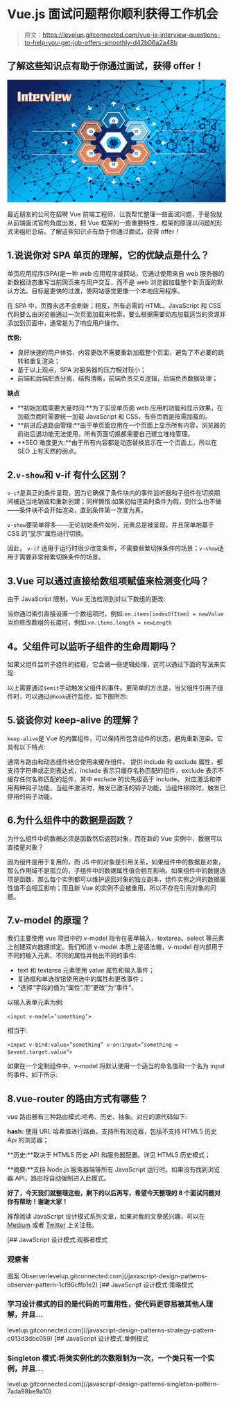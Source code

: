 # Vue.js 面试问题帮你顺利获得工作机会

> 原文：<https://levelup.gitconnected.com/vue-js-interview-questions-to-help-you-get-job-offers-smoothly-d42b06a2a48b>

## 了解这些知识点有助于你通过面试，获得 offer！

![](img/0acad01cf13c76c8faabe63cdaf25038.png)

最近朋友的公司在招聘 Vue 前端工程师，让我帮忙整理一些面试问题，于是我就从前端面试官的角度出发，把 Vue 框架的一些重要特性，框架的原理以问题的形式来组织总结。了解这些知识点有助于你通过面试，获得 offer！

## 1.说说你对 SPA 单页的理解，它的优缺点是什么？

单页应用程序(SPA)是一种 web 应用程序或网站，它通过使用来自 web 服务器的新数据动态重写当前网页来与用户交互，而不是 web 浏览器加载整个新页面的默认方法。目标是更快的过渡，使网站感觉更像一个本地应用程序。

在 SPA 中，页面永远不会刷新；相反，所有必需的 HTML、JavaScript 和 CSS 代码要么由浏览器通过一次页面加载来检索，要么根据需要动态加载适当的资源并添加到页面中，通常是为了响应用户操作。

**优势:**

*   良好快速的用户体验，内容更改不需要重新加载整个页面，避免了不必要的跳转和重复渲染；
*   基于以上观点，SPA 对服务器的压力相对较小；
*   前端和后端职责分离，结构清晰，前端负责交互逻辑，后端负责数据处理；

**缺点**

*   **初始加载需要大量时间:**为了实现单页面 web 应用的功能和显示效果，在加载页面时需要统一加载 JavaScript 和 CSS，有些页面是按需加载的。
*   **前进后退路由管理:**由于单页面应用在一个页面上显示所有内容，浏览器的前进后退功能无法使用，所有页面切换都需要自己建立堆栈管理。
*   **SEO 难度更大:**由于所有内容都是动态替换显示在一个页面上，所以在 SEO 上有天然的弱点。

## 2.`v-show`和 v-if 有什么区别？

`v-if`是真正的条件呈现，因为它确保了条件块内的事件监听器和子组件在切换期间被适当地销毁和重新创建；同样懒惰:如果初始渲染时条件为假，则什么也不做——条件块不会开始渲染，直到条件第一次变为真。

`v-show`要简单得多——无论初始条件如何，元素总是被呈现，并且简单地基于 CSS 的“显示”属性进行切换。

因此， `v-if` 适用于运行时很少改变条件，不需要频繁切换条件的场景；`v-show`适用于需要非常频繁切换条件的场景。

## 3.Vue 可以通过直接给数组项赋值来检测变化吗？

由于 JavaScript 限制，Vue 无法检测到对以下数组的更改:

当你通过索引直接设置一个数组项时，例如:`vm.items[indexOfItem] = newValue`
当你修改数组的长度时，例如:`vm.items.length = newLength`

## **4。父组件可以监听子组件的生命周期吗？**

如果父组件监听子组件的挂载，它会做一些逻辑处理，这可以通过下面的写法来实现:

以上需要通过`$emit`手动触发父组件的事件。更简单的方法是，当父组件引用子组件时，可以通过`@hook`进行监控，如下图所示:

## 5.谈谈你对 keep-alive 的理解？

`keep-alive`是 Vue 的内置组件，可以保持所包含组件的状态，避免重新渲染。它具有以下特点:

通常与路由和动态组件结合使用来缓存组件。
提供 include 和 exclude 属性，都支持字符串或正则表达式，include 表示只缓存名称匹配的组件，exclude 表示不缓存任何名称匹配的组件，其中 exclude 的优先级高于 include。
对应激活和停用两种钩子功能，当组件激活时，触发已激活的钩子功能，当组件移除时，触发已停用的钩子功能。

## 6.为什么组件中的数据是函数？

为什么组件中的数据必须是函数然后返回对象，而在新的 Vue 实例中，数据可以直接是对象？

因为组件是用于复用的，而 JS 中的对象是引用关系，如果组件中的数据是对象，那么作用域不是孤立的，子组件中的数据属性值会相互影响。如果组件中的数据选项是函数，那么每个实例都可以维护返回对象的独立副本，组件实例之间的数据属性值不会相互影响；而且新 Vue 的实例不会被重用，所以不存在引用对象的问题。

## 7.v-model 的原理？

我们主要使用 vue 项目中的 v-model 指令在表单输入、textarea、select 等元素上创建双向数据绑定。我们知道 v-model 本质上是语法糖，v-model 在内部用于不同的输入元素、不同的属性并抛出不同的事件:

*   text 和 textarea 元素使用 value 属性和输入事件；
*   复选框和单选按钮使用选中的属性和更改事件；
*   “选择”字段的值为“属性”,而“更改”为“事件”。

以输入表单元素为例:

`<input v-model=’something’>`

相当于:

`<input v-bind:value=”something” v-on:input=”something = $event.target.value”>`

如果在一个定制组件中，v-model 将默认使用一个适当的命名值和一个名为 input 的事件，如下所示:

## 8.vue-router 的路由方式有哪些？

vue 路由器有三种路由模式:哈希、历史、抽象。对应的源代码如下:

**hash:** 使用 URL 哈希值进行路由。支持所有浏览器，包括不支持 HTML5 历史 Api 的浏览器；

**历史:**取决于 HTML5 历史 API 和服务器配置。详见 HTML5 历史模式；

**摘要:**支持 Node.js 服务器端等所有 JavaScript 运行时。如果没有找到浏览器 API，路由将自动强制进入此模式。

**好了，今天我们就整理这些，剩下的以后再写，希望今天整理的 8 个面试问题对你有帮助！谢谢大家！**

推荐阅读 JavaScript 设计模式系列文章，如果对我的文章感兴趣，可以在 [Medium](https://hyhwell.medium.com/) 或者 [Twitter](https://twitter.com/Maxwell_hyh) 上关注我。

[](/javascript-design-patterns-observer-pattern-1cf90cffb1e2) [## JavaScript 设计模式:观察者模式

### 观察者

图案 Observerlevelup.gitconnected.com](/javascript-design-patterns-observer-pattern-1cf90cffb1e2) [](/javascript-design-patterns-strategy-pattern-c013d3dbc059) [## JavaScript 设计模式:策略模式

### 学习设计模式的目的是代码的可重用性，使代码更容易被其他人理解，并且…

levelup.gitconnected.com](/javascript-design-patterns-strategy-pattern-c013d3dbc059) [](/javascript-design-patterns-singleton-pattern-7ada98be9a10) [## JavaScript 设计模式:单例模式

### Singleton 模式:将类实例化的次数限制为一次，一个类只有一个实例，并且…

levelup.gitconnected.com](/javascript-design-patterns-singleton-pattern-7ada98be9a10)